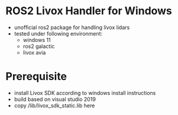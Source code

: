 # ROS2 Livox Handler for Windows 

- unofficial ros2 package for handling livox lidars
- tested under following environment:
    - windows 11
    - ros2 galactic
    - livox avia


# Prerequisite

- install Livox SDK according to windows install instructions
- build based on visual studio 2019
- copy /lib/livox_sdk_static.lib here